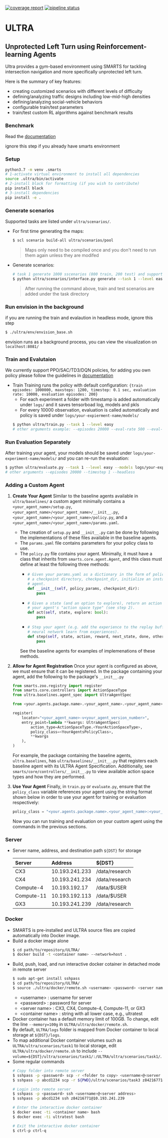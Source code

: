 [![coverage report](https://gitlab.smartsai.xyz/smarts/ULTRA/badges/master/coverage.svg)](https://gitlab.smartsai.xyz/smarts/ULTRA/-/commits/master)
[![pipeline status](https://gitlab.smartsai.xyz/smarts/ULTRA/badges/master/pipeline.svg)](https://gitlab.smartsai.xyz/smarts/ULTRA/-/commits/master)

# ULTRA

Unprotected Left Turn using Reinforcement-learning Agents
---
Ultra provides a gym-based environment using SMARTS for tackling intersection navigation and more specifically unprotected left turn.

Here is the summary of key features:
 - creating customized scenarios with different levels of difficulty
 - defining/analyzing traffic designs including low-mid-high densities
 - defining/analyzing social-vehicle behaviors
 - configurable train/test parameters
 - train/test custom RL algorithms against benchmark results

### Benchmark

Read the [documentation](https://gitlab.smartsai.xyz/smarts/ULTRA/-/wikis/Benchmark)


ignore this step if you already have smarts environment
### Setup
  ```sh
  python3.7 -m venv .smarts
  # 1-activate virtual environment to install all dependencies
  source .ultra/bin/activate
  # 2-install black for formatting (if you wish to contribute)
  pip install black
  # 3-install dependencies
  pip install -e .
  ```

### Generate scenarios

Supported tasks are listed under `ultra/scenarios/`.

- For first time generating the maps:
  ```sh
  $ scl scenario build-all ultra/scenarios/pool
  ```
  > Maps only need to be compiled once and you don't need to run them again unless they are modifed
- Generate scenarios:
  ``` sh
  # task 1 generate 1000 sscenarios (800 train, 200 test) and supports 2 levels of difficulties for more info refer to our documentaion
  $ python ultra/scenarios/interface.py generate --task 1 --level easy
  ```
  > After running the command above, train and test scenarios are added under the task directory

### Run envision in the background
if you are running the train and evalaution in headless mode, ignore this step
```sh
$ ./ultra/env/envision_base.sh
```
envision runs as a background process, you can view the visualization on `localhost:8081/`

### Train and Evalutaion
We currently support PPO/SAC/TD3/DQN policies, for adding you own policy please follow the guidelines in [documentation](https://gitlab.smartsai.xyz/smarts/ULTRA/-/wikis/Benchmark)
- Train
  Training runs the policy with default configuration:
  `
  {train episodes: 1000000, maxsteps: 1200, timestep: 0.1 sec, evaluation rate: 10000, evaluation episodes: 200}
  `
  - For each experiment a folder with timestamp is added automatically under `logs/` and it saves tensorboad log, models and pkls
  - For every 10000 observation, evaluation is called automatically and policy is saved under `logs/your-expierment-name/models/`
  ```sh
  $ python ultra/train.py --task 1 --level easy 
  # other arguments example: --episodes 20000 --eval-rate 500 --eval-episodes 200 --timestep 1 --headless
  ```
### Run Evaluation Separately
After training your agent, your models should be saved under `logs/your-experiment-name/models/` and you can re-run the evaluation:
  ```sh
  $ python ultra/evaluate.py --task 1 --level easy --models logs/your-expierment-name/models
  # other arguments --episodes 20000 --timestep 1 --headless
  ```

### Adding a Custom Agent
1. **Create Your Agent**
    Similar to the baseline agents available in `ultra/baselines/` a custom agent minimally contains a `<your_agent_name>/setup.py`, `<your_agent_name>/<your_agent_name>/__init__.py`, `<your_agent_name>/<your_agent_name>/policy.py`, and a `<your_agent_name>/<your_agent_name>/params.yaml`.
    - The creation of `setup.py` and `__init__.py` can be done by following the implementations of these files available in the baseline agents.
    - The `params.yaml` file contains parameters for your policy class to use.
    - The `policy.py` file contains your agent. Minimally, it must have a class that inherits from `smarts.core.agent.Agent`, and this class must define at least the following three methods:
      - ```python
        # Given your params.yaml as a dictionary in the form of policy_params, and
        # a checkpoint directory, checkpoint_dir, initialize an instance of your
        # agent.
        def __init__(self, policy_params, checkpoint_dir):
            pass
        ```
      - ```python
        # Given a state (and an option to explore), return an action according to
        # your agent's "action space type" (see step 2).
        def act(self, state, explore: bool):
            pass
        ```
      - ```python
        # Step your agent (e.g. add the experience to the replay buffer and have the
        # neural network learn from experiences).
        def step(self, state, action, reward, next_state, done, others):
            pass
        ```
      See the baseline agents for examples of implemenations of these methods.
2. **Allow for Agent Registration**
    Once your agent is configured as above, we must ensure that it can be registered. In the package containing your agent, add the following  to the package's `__init__.py`
    ```python
    from smarts.zoo.registry import register
    from smarts.core.controllers import ActionSpaceType
    from ultra.baselines.agent_spec import UltraAgentSpec

    from <your.agents.package.name>.<your_agent_name>.<your_agent_name>.policy import <YourAgentsPolicyClass>

    register(
        locator="<your_agent_name>-v<your_agent_version_number>",
        entry_point=lambda **kwargs: UltraAgentSpec(
            action_type=ActionSpaceType.<YourActionSpaceType>,
            policy_class=<YourAgentsPolicyClass>,
            **kwargs
        ),
    )
    ```
    For example, the package containing the baseline agents, `ultra.baselines`, has `ultra/baselines/__init__.py` that registers each baseline agent with its ULTRA Agent Specification.
    Additionally, see `smarts/core/controllers/__init__.py` to view available action space types and how they are performed.

3. **Use Your Agent**
    Finally, in `train.py` or `evaluate.py`, ensure that the `policy_class` variable references your agent using the string format shown below in order to use your agent for training or evaluation respectively:
    ```python
    policy_class = "<your.agents.package.name>.<your_agent_name>:<your_agent_name>-v<your_agent_version_number>"
    ```
    Now you can run training and evaluation on your custom agent using the commands in the previous sections.

### Server
- Server name, address, and destination path `${DST}` for storage

  |Server|Address|${DST}|
  |:----|:----|:----|
  |CX3|10.193.241.233|/data/research|
  |CX4|10.193.241.234|/data/research|
  |Compute-4|10.193.192.17|/data/$USER|
  |Compute-11|10.193.192.113|/data/$USER|
  |GX3|10.193.241.239|/data/research|  

### Docker
- SMARTS is pre-installed and ULTRA source files are copied automatically into Docker image.
- Build a docker image alone
  ```sh
  $ cd path/to/repository/ULTRA/
  $ docker build -t <container name> --network=host .
  ```
- Build, push, load, and run interactive docker cotainer in detached mode in remote server
  ```sh
  $ sudo apt-get install sshpass
  $ cd path/to/repository/ULTRA/
  $ source ./ultra/docker/remote.sh <username> <password> <server name> <container name> .
  ```
  - \<username>       : username for server   
  - \<password>       : password for server   
  - \<server name>    : CX3, CX4, Compute-4, Compute-11, or GX3   
  - \<container name> : string with all lower case, e.g., ultratest
- Docker container has a default memory limit of 100GB. To change, edit the line `--memory=100g` in `ULTRA/ultra/docker/remote.sh`.
- By default, `ULTRA/logs` folder is mapped from Docker container to local storage at `${DST}/logs`.
- To map additional Docker container volumes such as `ULTRA/ultra/scenarios/task1` to local storage, edit `ULTRA/ultra/docker/remote.sh` to include `--volume=${DST}/ultra/scenarios/task1/:/ULTRA/ultra/scenarios/task1/`.
- Some regular commands
  ```sh
  # Copy folder into remote server
  $ sshpass -p <password> scp -r <folder to copy> <username>@<server address>:<destination path>
  $ sshpass -p abcd1234 scp -r ${PWD}/ultra/scenarios/task3 z84216771@10.193.241.239:/data/research/ultra/scenarios/

  # Login into remote server
  $ sshpass -p <password> ssh <username>@<server address>
  $ sshpass -p abcd1234 ssh z84216771@10.193.241.239

  # Enter the interactive docker container
  $ docker exec -ti <container name> bash
  $ docker exec -ti ultratest bash

  # Exit the interactive docker container
  $ ctrl-p ctrl-q
  ```

